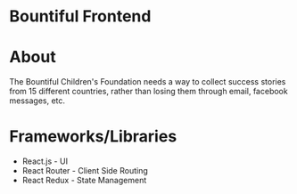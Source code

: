 # Bountiful Frontend

# About
The Bountiful Children's Foundation needs a way to collect success stories from 15 different countries, rather than losing them through email, facebook messages, etc.

# Frameworks/Libraries
- React.js - UI
- React Router - Client Side Routing
- React Redux - State Management
